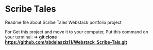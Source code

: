# Scribe Tales
Readme file about Scribe Tales Webstack portfolio project

For Get this project and move it to your computer, Put this command on your terminal:
=> **git clone https://github.com/abdelaaziz11/Webstack_Scribe-Tals.git**
